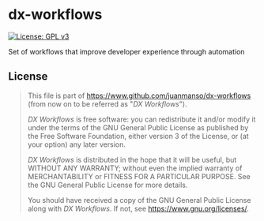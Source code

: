 # dx-workflows

[![License: GPL v3](https://img.shields.io/badge/License-GPLv3-blue.svg)](https://www.gnu.org/licenses/gpl-3.0)

Set of workflows that improve developer experience through automation

## License

> This file is part of https://www.github.com/juanmanso/dx-workflows (from now
on to be referred as "_DX Workflows_").
>
> _DX Workflows_ is free software: you can redistribute it and/or modify it
under the terms of the GNU General Public License as published by the Free
Software Foundation, either version 3 of the License, or (at your option) any
later version.
>
> _DX Workflows_ is distributed in the hope that it will be useful, but
WITHOUT ANY WARRANTY; without even the implied warranty of MERCHANTABILITY or
FITNESS FOR A PARTICULAR PURPOSE. See the GNU General Public License for more
details.
>
> You should have received a copy of the GNU General Public License along with
_DX Workflows_. If not, see <https://www.gnu.org/licenses/>.
